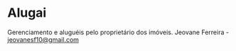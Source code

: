 # Alugai
Gerenciamento e aluguéis pelo proprietário dos imóveis.
Jeovane Ferreira - jeovanesf10@gmail.com
